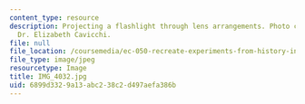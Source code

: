 ```yaml
---
content_type: resource
description: Projecting a flashlight through lens arrangements. Photo courtesy of
  Dr. Elizabeth Cavicchi.
file: null
file_location: /coursemedia/ec-050-recreate-experiments-from-history-inform-the-future-from-the-past-galileo-january-iap-2010/6899d3329a13abc238c2d497aefa386b_IMG_4032.jpg
file_type: image/jpeg
resourcetype: Image
title: IMG_4032.jpg
uid: 6899d332-9a13-abc2-38c2-d497aefa386b
---
```

